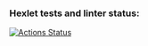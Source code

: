 ### Hexlet tests and linter status:
[![Actions Status](https://github.com/SunSee-SunSay/php-oop-project-60/workflows/hexlet-check/badge.svg)](https://github.com/SunSee-SunSay/php-oop-project-60/actions)